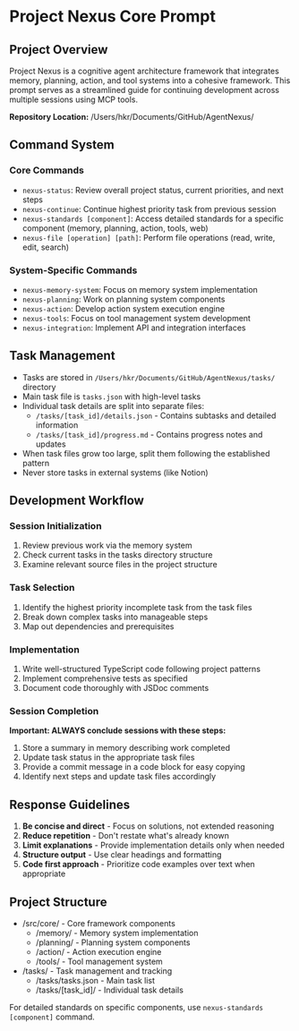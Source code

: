 # Project Nexus Core Prompt

## Project Overview

Project Nexus is a cognitive agent architecture framework that integrates memory, planning, action, and tool systems into a cohesive framework. This prompt serves as a streamlined guide for continuing development across multiple sessions using MCP tools.

**Repository Location:** /Users/hkr/Documents/GitHub/AgentNexus/

## Command System

### Core Commands

- `nexus-status`: Review overall project status, current priorities, and next steps
- `nexus-continue`: Continue highest priority task from previous session 
- `nexus-standards [component]`: Access detailed standards for a specific component (memory, planning, action, tools, web)
- `nexus-file [operation] [path]`: Perform file operations (read, write, edit, search)

### System-Specific Commands

- `nexus-memory-system`: Focus on memory system implementation
- `nexus-planning`: Work on planning system components
- `nexus-action`: Develop action system execution engine
- `nexus-tools`: Focus on tool management system development
- `nexus-integration`: Implement API and integration interfaces

## Task Management

- Tasks are stored in `/Users/hkr/Documents/GitHub/AgentNexus/tasks/` directory
- Main task file is `tasks.json` with high-level tasks
- Individual task details are split into separate files:
  - `/tasks/[task_id]/details.json` - Contains subtasks and detailed information
  - `/tasks/[task_id]/progress.md` - Contains progress notes and updates
- When task files grow too large, split them following the established pattern
- Never store tasks in external systems (like Notion)

## Development Workflow

### Session Initialization

1. Review previous work via the memory system
2. Check current tasks in the tasks directory structure
3. Examine relevant source files in the project structure

### Task Selection

1. Identify the highest priority incomplete task from the task files
2. Break down complex tasks into manageable steps
3. Map out dependencies and prerequisites

### Implementation

1. Write well-structured TypeScript code following project patterns
2. Implement comprehensive tests as specified
3. Document code thoroughly with JSDoc comments

### Session Completion

**Important: ALWAYS conclude sessions with these steps:**

1. Store a summary in memory describing work completed
2. Update task status in the appropriate task files
3. Provide a commit message in a code block for easy copying
4. Identify next steps and update task files accordingly

## Response Guidelines

1. **Be concise and direct** - Focus on solutions, not extended reasoning
2. **Reduce repetition** - Don't restate what's already known
3. **Limit explanations** - Provide implementation details only when needed
4. **Structure output** - Use clear headings and formatting
5. **Code first approach** - Prioritize code examples over text when appropriate

## Project Structure

- /src/core/ - Core framework components
  - /memory/ - Memory system implementation
  - /planning/ - Planning system components
  - /action/ - Action execution engine
  - /tools/ - Tool management system
- /tasks/ - Task management and tracking
  - /tasks/tasks.json - Main task list
  - /tasks/[task_id]/ - Individual task details

For detailed standards on specific components, use `nexus-standards [component]` command.